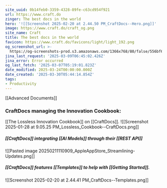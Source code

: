 ```yaml
---
site_uuid: 0b14feb0-3359-4328-89fe-c63cd954f921
url: https://www.craft.do
zinger: The best docs in the world
hero: '![[Screenshot 2025-02-20 at 2.44.50 PM_CraftDocs--Hero.png]]'
image: https://www.craft.do/craft_og.png
site_name: Craft
title: The best docs in the world
favicon: https://www.craft.do/favicons/light/light_192.png
og_screenshot_url: >-
  https://og-screenshots-prod.s3.amazonaws.com/1366x768/80/false/556bf6b3049fb4f3673395b171fb9224e36bc14e8491f17d4a9aac8ab7bc46c7.jpeg
jina_last_request: '2025-03-09T06:45:02.426Z'
jina_error: Error occurred
og_last_fetch: '2025-03-07T05:19:01.823Z'
date_modified: 2025-03-24T00:00:00.000Z
date_created: '2025-03-30T05:44:14.854Z'
tags:
- Productivity
---
```









[[Advanced Documents]]
### CraftDocs managing the Innovation Cookbook:
[[The Lossless Innovation Cookbook]] on [[CraftDocs]].
![[Screenshot 2025-01-28 at 9.05.25 PM_Lossless_Cookbook--CraftDocs.png]]
##### [[CraftDocs]] integrating [[AI Models]] through their [[REST API]]
![[Pasted image 20250211110909_AppleAppStore_Streamlining-Updates.png]]

##### [[CraftDocs]] features [[Templates]] to help with [[Getting Started]].
![[Screenshot 2025-02-20 at 2.44.41 PM_CraftDocs--Templates.png]]
